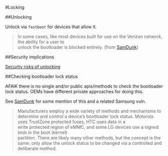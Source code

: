 #Locking

##Unlocking

Unlock via `fastboot` for devices that allow it.

> In	some	cases,	like	most	devices	built	for	use	on	the	Verizon	network,	the	ability	for	a	user	to	
unlock	the	bootloader	is	blocked	entirely.	(from [SamDunk][SamDunk])

##Security implications

[Security risks of unlocking](http://android.stackexchange.com/questions/36830/whats-the-security-implication-of-having-an-unlocked-boot-loader)

##Checking bootloader lock status

AFAIK there is no single and/or public apis/methods to check the bootloader lock status. OEMs have different private approaches for doing this. 

See [SamDunk][SamDunk] for some mention of this and a related Samsung vuln.

> Manufacturers	employ	a	wide	variety	of	methods	and	mechanisms	to	determine	and	control	a
device’s	bootloader	lock	status.		Motorola	uses	TrustZone	protected	fuses,	HTC	uses	data	in	a	
write	protected region	of	eMMC,	and	some	LG	devices	use	a	signed	blob	in	the	boot	(kernel)	
partition.		There	are	likely	many	other	methods,	but	the	concept	is	the	same:	only	allow	the
unlock	status	to	be	changed	via	a	controlled	and	deliberate	method.	

  [SamDunk]: http://theroot.ninja/disclosures/SAMDUNK_1.0-03262016.pdf
